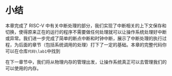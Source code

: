 # 小结

本章完成了 RISC-V 中有关中断处理的部分，我们实现了中断相关的上下文保存和切换，使得原来正在的运行的程序不需要做任何处理就可以让操作系统处理好中断或异常。我们进一步完成了简单的断点中断和时钟中断，展示了中断处理的执行过程，为后面的章节（包括系统调用的处理）打下了一定的基础。本章的完整代码你可以在仓库`代码\lab1`中找到

在下一章节中，我们将从物理内存的管理出发，让操作系统真正可以去管理我们的可以使用的内存。